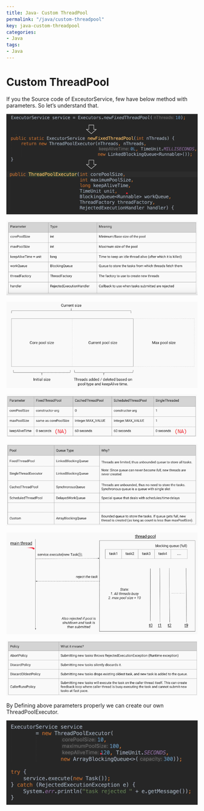 ```yaml
---
title: Java- Custom ThreadPool
permalink: "/java/custom-threadpool"
key: java-custom-threadpool
categories:
- Java
tags:
- Java
---
```


Custom ThreadPool
====================

If you the Source code of ExceutorService, few have below method with
parameters. So let’s understand that.

![](media/c4c54de606815ba38a8d60adf1a15723.png)

![](media/e31c75109ffa1bd2e1985e9115205b67.png)

![](media/3d6f6d345fc81acb1250365c5cadb67a.png)

![](media/e7031d693718b4fd4c2fd15050aa15ab.png)

![](media/dcaf4ed9e7e698b3f63dbb514d29682e.png)

![](media/217c08776ec199a6cba69dc248ab2059.png)

![](media/9a3d4673a05d67896ce39b97cc265260.png)

By Defining above parameters properly we can create our own ThreadPoolExecutor.

![](media/9c291837f0489bcd23de5f5db8032bff.png)
